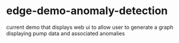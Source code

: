 # edge-demo-anomaly-detection
current demo that displays web ui to allow user to generate a graph displaying pump data and associated anomalies
